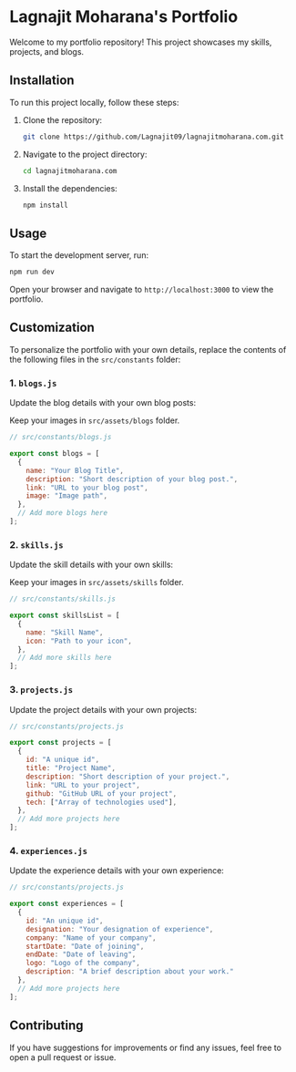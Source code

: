 # Lagnajit Moharana's Portfolio

Welcome to my portfolio repository! This project showcases my skills, projects, and blogs.

## Installation

To run this project locally, follow these steps:

1. Clone the repository:
   ```sh
   git clone https://github.com/Lagnajit09/lagnajitmoharana.com.git
   ```
2. Navigate to the project directory:
   ```sh
   cd lagnajitmoharana.com
   ```
3. Install the dependencies:
   ```sh
   npm install
   ```

## Usage

To start the development server, run:

```sh
npm run dev
```

Open your browser and navigate to `http://localhost:3000` to view the portfolio.

## Customization

To personalize the portfolio with your own details, replace the contents of the following files in the `src/constants` folder:

### 1. `blogs.js`

Update the blog details with your own blog posts:

Keep your images in `src/assets/blogs` folder.

```js
// src/constants/blogs.js

export const blogs = [
  {
    name: "Your Blog Title",
    description: "Short description of your blog post.",
    link: "URL to your blog post",
    image: "Image path",
  },
  // Add more blogs here
];
```

### 2. `skills.js`

Update the skill details with your own skills:

Keep your images in `src/assets/skills` folder.

```js
// src/constants/skills.js

export const skillsList = [
  {
    name: "Skill Name",
    icon: "Path to your icon",
  },
  // Add more skills here
];
```

### 3. `projects.js`

Update the project details with your own projects:

```js
// src/constants/projects.js

export const projects = [
  {
    id: "A unique id",
    title: "Project Name",
    description: "Short description of your project.",
    link: "URL to your project",
    github: "GitHub URL of your project",
    tech: ["Array of technologies used"],
  },
  // Add more projects here
];
```

### 4. `experiences.js`

Update the experience details with your own experience:

```js
// src/constants/projects.js

export const experiences = [
  {
    id: "An unique id",
    designation: "Your designation of experience",
    company: "Name of your company",
    startDate: "Date of joining",
    endDate: "Date of leaving",
    logo: "Logo of the company",
    description: "A brief description about your work."
  },
  // Add more projects here
];
```

## Contributing

If you have suggestions for improvements or find any issues, feel free to open a pull request or issue.
